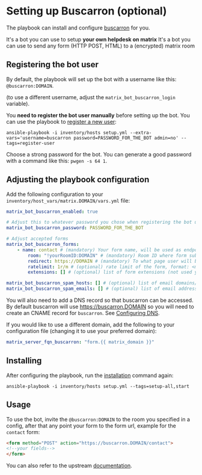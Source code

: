 # Setting up Buscarron (optional)

The playbook can install and configure [buscarron](https://gitlab.com/etke.cc/buscarron) for you.

It's a bot you can use to setup **your own helpdesk on matrix**
It's a bot you can use to send any form (HTTP POST, HTML) to a (encrypted) matrix room

## Registering the bot user

By default, the playbook will set up the bot with a username like this: `@buscarron:DOMAIN`.

(to use a different username, adjust the `matrix_bot_buscarron_login` variable).

You **need to register the bot user manually** before setting up the bot. You can use the playbook to [register a new user](registering-users.md):

```
ansible-playbook -i inventory/hosts setup.yml --extra-vars='username=buscarron password=PASSWORD_FOR_THE_BOT admin=no' --tags=register-user
```

Choose a strong password for the bot. You can generate a good password with a command like this: `pwgen -s 64 1`.


## Adjusting the playbook configuration

Add the following configuration to your `inventory/host_vars/matrix.DOMAIN/vars.yml` file:

```yaml
matrix_bot_buscarron_enabled: true

# Adjust this to whatever password you chose when registering the bot user
matrix_bot_buscarron_password: PASSWORD_FOR_THE_BOT

# Adjust accepted forms
matrix_bot_buscarron_forms:
	- name: contact # (mandatory) Your form name, will be used as endpoint, eg: buscarron.DOMAIN/contact
		room: "!yourRoomID:DOMAIN" # (mandatory) Room ID where form submission will be posted
		redirect: https://DOMAIN # (mandatory) To what page user will be redirected after the form submission
		ratelimit: 1r/m # (optional) rate limit of the form, format: <max requests>r/<interval:s,m>, eg: 1r/s or 54r/m
		extensions: [] # (optional) list of form extensions (not used yet)

matrix_bot_buscarron_spam_hosts: [] # (optional) list of email domains/hosts that should be rejected automatically
matrix_bot_buscarron_spam_emails: [] # (optional) list of email addresses that should be rejected automatically
```

You will also need to add a DNS record so that buscarron can be accessed.
By default buscarron will use https://buscarron.DOMAIN so you will need to create an CNAME record for `buscarron`.
See [Configuring DNS](configuring-dns.md).

If you would like to use a different domain, add the following to your configuration file (changing it to use your preferred domain):

```yaml
matrix_server_fqn_buscarron: "form.{{ matrix_domain }}"
```


## Installing

After configuring the playbook, run the [installation](installing.md) command again:

```
ansible-playbook -i inventory/hosts setup.yml --tags=setup-all,start
```


## Usage

To use the bot, invite the `@buscarron:DOMAIN` to the room you specified in a config, after that any point your form to the form url, example for the `contact` form:

```html
<form method="POST" action="https://buscarron.DOMAIN/contact">
<!--your fields-->
</form>
```

You can also refer to the upstream [documentation](https://gitlab.com/etke.cc/buscarron).
